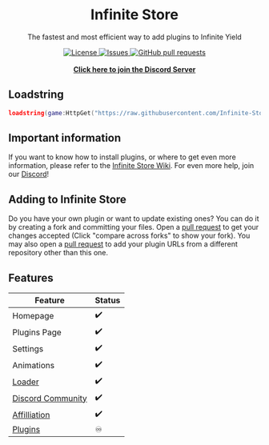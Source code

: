 <h1 align="center">Infinite Store</h1>
<p align="center">The fastest and most efficient way to add plugins to Infinite Yield</p>
<p align="center">
	<a href="./LICENSE">
		<img alt="License" src="https://img.shields.io/github/license/Infinite-Store/Infinite-Store"/>
	</a>
	<a href="https://github.com/Infinite-Store/Infinite-Store/issues">
		<img alt="Issues" src="https://img.shields.io/github/issues/Infinite-Store/Infinite-Store?color=0088ff"/>
	</a>
	<a href="https://github.com/Infinite-Store/Infinite-Store/pulls">
		<img alt="GitHub pull requests" src="https://img.shields.io/github/issues-pr/Infinite-Store/Infinite-Store?color=0088ff"/>
	</a>
	<br></br>
	<a href="https://github.com/Infinite-Store/Infinite-Store/wiki/Community-Server"><strong>Click here to join the Discord Server</strong></a>
</p>

## Loadstring
```lua
loadstring(game:HttpGet("https://raw.githubusercontent.com/Infinite-Store/Infinite-Store/main/main.lua"))()
```

## Important information
If you want to know how to install plugins, or where to get even more information, please refer to the [Infinite Store Wiki](https://github.com/Infinite-Store/Infinite-Store/wiki). For even more help, join our [Discord](https://github.com/Infinite-Store/Infinite-Store/wiki/Community-Server)!

## Adding to Infinite Store
Do you have your own plugin or want to update existing ones? You can do it by creating a fork and committing your files. Open a [pull request](https://github.com/Infinite-Store/Infinite-Store/compare) to get your changes accepted (Click "compare across forks" to show your fork). You may also open a [pull request](https://github.com/Infinite-Store/Infinite-Store/compare) to add your plugin URLs from a different repository other than this one.

## Features
Feature|Status
------|-------
Homepage|✔️
Plugins Page|✔️
Settings|✔️
Animations|✔️
[Loader](https://github.com/Infinite-Store/Infinite-Store/wiki/Loadstring)|✔️
[Discord Community](https://github.com/Infinite-Store/Infinite-Store/wiki/Community-Server)|✔️
[Affilliation](https://discord.gg/78ZuWSq)|✔️
[Plugins](https://github.com/Infinite-Store/Infinite-Store/blob/main/plugins)|♾
